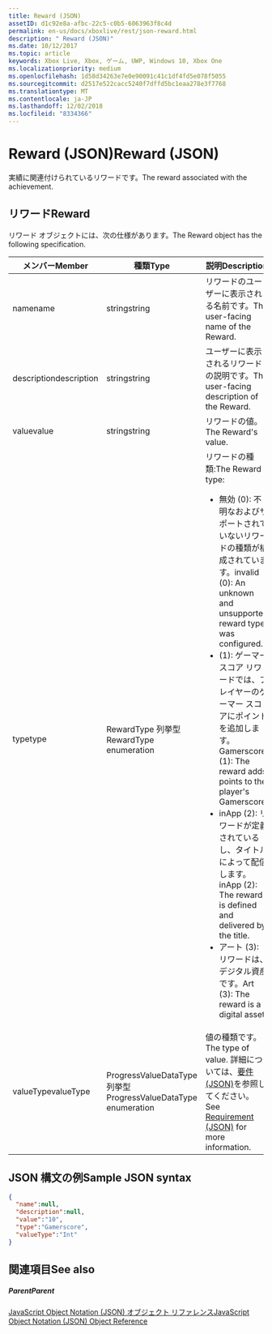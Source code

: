 ```yaml
---
title: Reward (JSON)
assetID: d1c92e8a-afbc-22c5-c0b5-6063963f8c4d
permalink: en-us/docs/xboxlive/rest/json-reward.html
description: " Reward (JSON)"
ms.date: 10/12/2017
ms.topic: article
keywords: Xbox Live, Xbox, ゲーム, UWP, Windows 10, Xbox One
ms.localizationpriority: medium
ms.openlocfilehash: 1d58d34263e7e0e90091c41c1df4fd5e078f5055
ms.sourcegitcommit: d2517e522cacc5240f7dffd5bc1eaa278e3f7768
ms.translationtype: MT
ms.contentlocale: ja-JP
ms.lasthandoff: 12/02/2018
ms.locfileid: "8334366"
---
```

# <a name="reward-json"></a><span data-ttu-id="02915-104">Reward (JSON)</span><span class="sxs-lookup"><span data-stu-id="02915-104">Reward (JSON)</span></span>
<span data-ttu-id="02915-105">実績に関連付けられているリワードです。</span><span class="sxs-lookup"><span data-stu-id="02915-105">The reward associated with the achievement.</span></span>
<a id="ID4EN"></a>


## <a name="reward"></a><span data-ttu-id="02915-106">リワード</span><span class="sxs-lookup"><span data-stu-id="02915-106">Reward</span></span>

<span data-ttu-id="02915-107">リワード オブジェクトには、次の仕様があります。</span><span class="sxs-lookup"><span data-stu-id="02915-107">The Reward object has the following specification.</span></span>

| <span data-ttu-id="02915-108">メンバー</span><span class="sxs-lookup"><span data-stu-id="02915-108">Member</span></span>| <span data-ttu-id="02915-109">種類</span><span class="sxs-lookup"><span data-stu-id="02915-109">Type</span></span>| <span data-ttu-id="02915-110">説明</span><span class="sxs-lookup"><span data-stu-id="02915-110">Description</span></span>|
| --- | --- | --- |
| <span data-ttu-id="02915-111">name</span><span class="sxs-lookup"><span data-stu-id="02915-111">name</span></span>| <span data-ttu-id="02915-112">string</span><span class="sxs-lookup"><span data-stu-id="02915-112">string</span></span>| <span data-ttu-id="02915-113">リワードのユーザーに表示される名前です。</span><span class="sxs-lookup"><span data-stu-id="02915-113">The user-facing name of the Reward.</span></span>|
| <span data-ttu-id="02915-114">description</span><span class="sxs-lookup"><span data-stu-id="02915-114">description</span></span>| <span data-ttu-id="02915-115">string</span><span class="sxs-lookup"><span data-stu-id="02915-115">string</span></span>| <span data-ttu-id="02915-116">ユーザーに表示されるリワードの説明です。</span><span class="sxs-lookup"><span data-stu-id="02915-116">The user-facing description of the Reward.</span></span>|
| <span data-ttu-id="02915-117">value</span><span class="sxs-lookup"><span data-stu-id="02915-117">value</span></span>| <span data-ttu-id="02915-118">string</span><span class="sxs-lookup"><span data-stu-id="02915-118">string</span></span>| <span data-ttu-id="02915-119">リワードの値。</span><span class="sxs-lookup"><span data-stu-id="02915-119">The Reward's value.</span></span>|
| <span data-ttu-id="02915-120">type</span><span class="sxs-lookup"><span data-stu-id="02915-120">type</span></span>| <span data-ttu-id="02915-121">RewardType 列挙型</span><span class="sxs-lookup"><span data-stu-id="02915-121">RewardType enumeration</span></span>| <span data-ttu-id="02915-122">リワードの種類:</span><span class="sxs-lookup"><span data-stu-id="02915-122">The Reward type:</span></span> <ul><li><span data-ttu-id="02915-123">無効 (0): 不明なおよびサポートされていないリワードの種類が構成されています。</span><span class="sxs-lookup"><span data-stu-id="02915-123">invalid (0): An unknown and unsupported reward type was configured.</span></span></li><li><span data-ttu-id="02915-124">(1): ゲーマー スコア リワードでは、プレイヤーのゲーマー スコアにポイントを追加します。</span><span class="sxs-lookup"><span data-stu-id="02915-124">Gamerscore (1): The reward adds points to the player's Gamerscore.</span></span></li><li><span data-ttu-id="02915-125">inApp (2): リワードが定義されているし、タイトルによって配信します。</span><span class="sxs-lookup"><span data-stu-id="02915-125">inApp (2): The reward is defined and delivered by the title.</span></span></li><li><span data-ttu-id="02915-126">アート (3): リワードは、デジタル資産です。</span><span class="sxs-lookup"><span data-stu-id="02915-126">Art (3): The reward is a digital asset.</span></span></li></ul> | 
| <span data-ttu-id="02915-127">valueType</span><span class="sxs-lookup"><span data-stu-id="02915-127">valueType</span></span>| <span data-ttu-id="02915-128">ProgressValueDataType 列挙型</span><span class="sxs-lookup"><span data-stu-id="02915-128">ProgressValueDataType enumeration</span></span>| <span data-ttu-id="02915-129">値の種類です。</span><span class="sxs-lookup"><span data-stu-id="02915-129">The type of value.</span></span> <span data-ttu-id="02915-130">詳細については、[要件 (JSON)](json-requirement.md)を参照してください。</span><span class="sxs-lookup"><span data-stu-id="02915-130">See [Requirement (JSON)](json-requirement.md) for more information.</span></span>|

<a id="ID4EBD"></a>


## <a name="sample-json-syntax"></a><span data-ttu-id="02915-131">JSON 構文の例</span><span class="sxs-lookup"><span data-stu-id="02915-131">Sample JSON syntax</span></span>


```json
{
  "name":null,
  "description":null,
  "value":"10",
  "type":"Gamerscore",
  "valueType":"Int"
}

```


<a id="ID4EKD"></a>


## <a name="see-also"></a><span data-ttu-id="02915-132">関連項目</span><span class="sxs-lookup"><span data-stu-id="02915-132">See also</span></span>

<a id="ID4EMD"></a>


##### <a name="parent"></a><span data-ttu-id="02915-133">Parent</span><span class="sxs-lookup"><span data-stu-id="02915-133">Parent</span></span>

[<span data-ttu-id="02915-134">JavaScript Object Notation (JSON) オブジェクト リファレンス</span><span class="sxs-lookup"><span data-stu-id="02915-134">JavaScript Object Notation (JSON) Object Reference</span></span>](atoc-xboxlivews-reference-json.md)
